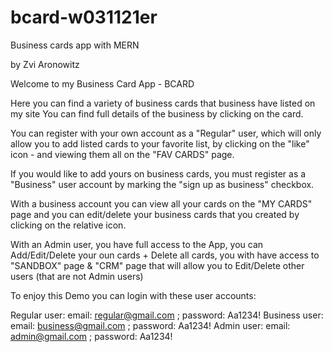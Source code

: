 # bcard-w031121er
 Business cards app with MERN
 
 by Zvi Aronowitz

Welcome to my Business Card App - BCARD

Here you can find a variety of business cards that business have listed on my site
You can find full details of the business by clicking on the card.


You can register with your own account as a "Regular" user, which will only allow you to add listed cards to your favorite list, by clicking on the "like" icon - and viewing them all on the "FAV CARDS" page.


If you would like to add yours on business cards, you must register as a "Business" user account by marking the "sign up as business" checkbox.


With a business account you can view all your cards on the "MY CARDS" page and you can edit/delete your business cards that you created by clicking on the relative icon.


With an Admin user, you have full access to the App, you can Add/Edit/Delete your oun cards + Delete all cards, you with have access to "SANDBOX" page & "CRM" page that will allow you to Edit/Delete other users (that are not Admin users)


To enjoy this Demo you can login with these user accounts:

Regular user: email: regular@gmail.com ; password: Aa1234!
Business user: email: business@gmail.com ; password: Aa1234!
Admin user: email: admin@gmail.com ; password: Aa1234!
